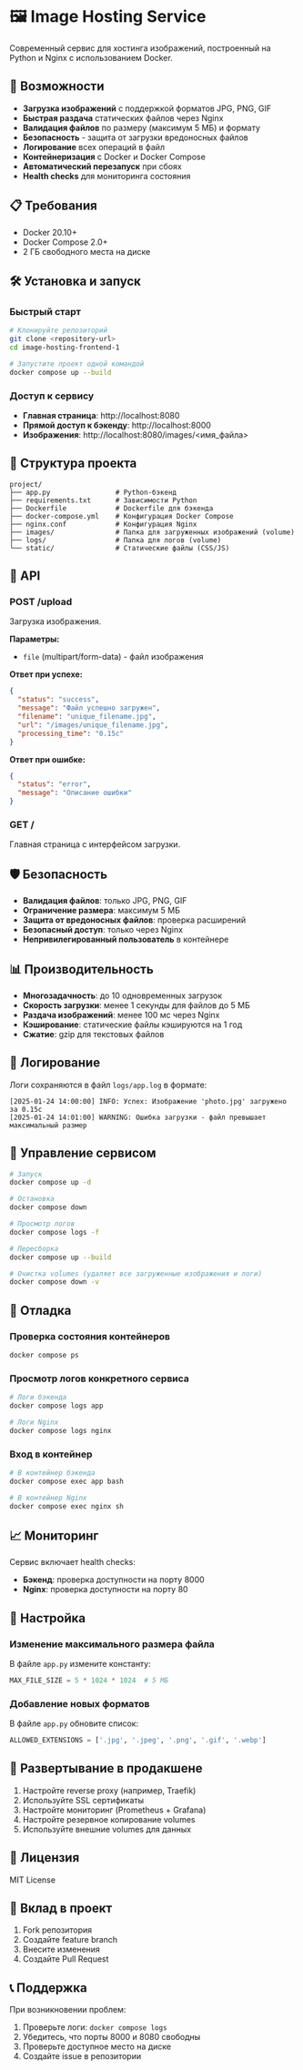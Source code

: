 # 🖼️ Image Hosting Service

Современный сервис для хостинга изображений, построенный на Python и Nginx с использованием Docker.

## 🚀 Возможности

- **Загрузка изображений** с поддержкой форматов JPG, PNG, GIF
- **Быстрая раздача** статических файлов через Nginx
- **Валидация файлов** по размеру (максимум 5 МБ) и формату
- **Безопасность** - защита от загрузки вредоносных файлов
- **Логирование** всех операций в файл
- **Контейнеризация** с Docker и Docker Compose
- **Автоматический перезапуск** при сбоях
- **Health checks** для мониторинга состояния

## 📋 Требования

- Docker 20.10+
- Docker Compose 2.0+
- 2 ГБ свободного места на диске

## 🛠️ Установка и запуск

### Быстрый старт

```bash
# Клонируйте репозиторий
git clone <repository-url>
cd image-hosting-frontend-1

# Запустите проект одной командой
docker compose up --build
```

### Доступ к сервису

- **Главная страница**: http://localhost:8080
- **Прямой доступ к бэкенду**: http://localhost:8000
- **Изображения**: http://localhost:8080/images/<имя_файла>

## 📁 Структура проекта

```
project/
├── app.py                # Python-бэкенд
├── requirements.txt      # Зависимости Python
├── Dockerfile            # Dockerfile для бэкенда
├── docker-compose.yml    # Конфигурация Docker Compose
├── nginx.conf            # Конфигурация Nginx
├── images/               # Папка для загруженных изображений (volume)
├── logs/                 # Папка для логов (volume)
└── static/               # Статические файлы (CSS/JS)
```

## 🔧 API

### POST /upload

Загрузка изображения.

**Параметры:**
- `file` (multipart/form-data) - файл изображения

**Ответ при успехе:**
```json
{
  "status": "success",
  "message": "Файл успешно загружен",
  "filename": "unique_filename.jpg",
  "url": "/images/unique_filename.jpg",
  "processing_time": "0.15с"
}
```

**Ответ при ошибке:**
```json
{
  "status": "error",
  "message": "Описание ошибки"
}
```

### GET /

Главная страница с интерфейсом загрузки.

## 🛡️ Безопасность

- **Валидация файлов**: только JPG, PNG, GIF
- **Ограничение размера**: максимум 5 МБ
- **Защита от вредоносных файлов**: проверка расширений
- **Безопасный доступ**: только через Nginx
- **Непривилегированный пользователь** в контейнере

## 📊 Производительность

- **Многозадачность**: до 10 одновременных загрузок
- **Скорость загрузки**: менее 1 секунды для файлов до 5 МБ
- **Раздача изображений**: менее 100 мс через Nginx
- **Кэширование**: статические файлы кэшируются на 1 год
- **Сжатие**: gzip для текстовых файлов

## 📝 Логирование

Логи сохраняются в файл `logs/app.log` в формате:
```
[2025-01-24 14:00:00] INFO: Успех: Изображение 'photo.jpg' загружено за 0.15с
[2025-01-24 14:01:00] WARNING: Ошибка загрузки - файл превышает максимальный размер
```

## 🔄 Управление сервисом

```bash
# Запуск
docker compose up -d

# Остановка
docker compose down

# Просмотр логов
docker compose logs -f

# Пересборка
docker compose up --build

# Очистка volumes (удаляет все загруженные изображения и логи)
docker compose down -v
```

## 🐛 Отладка

### Проверка состояния контейнеров
```bash
docker compose ps
```

### Просмотр логов конкретного сервиса
```bash
# Логи бэкенда
docker compose logs app

# Логи Nginx
docker compose logs nginx
```

### Вход в контейнер
```bash
# В контейнер бэкенда
docker compose exec app bash

# В контейнер Nginx
docker compose exec nginx sh
```

## 📈 Мониторинг

Сервис включает health checks:
- **Бэкенд**: проверка доступности на порту 8000
- **Nginx**: проверка доступности на порту 80

## 🔧 Настройка

### Изменение максимального размера файла

В файле `app.py` измените константу:
```python
MAX_FILE_SIZE = 5 * 1024 * 1024  # 5 МБ
```

### Добавление новых форматов

В файле `app.py` обновите список:
```python
ALLOWED_EXTENSIONS = ['.jpg', '.jpeg', '.png', '.gif', '.webp']
```

## 🚀 Развертывание в продакшене

1. Настройте reverse proxy (например, Traefik)
2. Используйте SSL сертификаты
3. Настройте мониторинг (Prometheus + Grafana)
4. Настройте резервное копирование volumes
5. Используйте внешние volumes для данных

## 📄 Лицензия

MIT License

## 🤝 Вклад в проект

1. Fork репозитория
2. Создайте feature branch
3. Внесите изменения
4. Создайте Pull Request

## 📞 Поддержка

При возникновении проблем:
1. Проверьте логи: `docker compose logs`
2. Убедитесь, что порты 8000 и 8080 свободны
3. Проверьте доступное место на диске
4. Создайте issue в репозитории